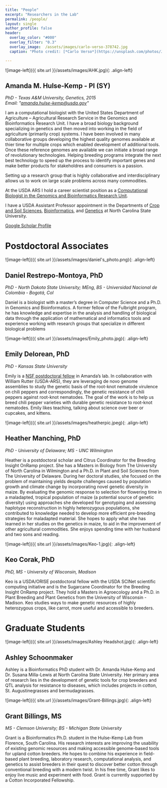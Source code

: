 ```yaml
---
title: "People"
excerpt: "Researchers in the Lab"
permalink: /people/
layout: single
author_profile: false
header:
  overlay_color: "#000"
  overlay_filter: "0.3"
  overlay_image:  /assets/images/carlo-verso-378742.jpg
  caption: "Photo credit: [*Carlo Verso*](https://unsplash.com/photos/Jc-4LqyuSno)"

---
```



![image-left]({{ site.url }}/assets/images/AHK.jpg){: .align-left}
## Amanda M. Hulse-Kemp - PI (SY)
_PhD - Texas A&M University, Genetics, 2015_  
_Email: "amanda.hulse-kemp@usda.gov"_

I am a computational biologist with the United States Department of Agriculture – Agricultural Research Service in the Genomics and Bioinformatics Research Unit. I have a broad biology background specializing in genetics and then moved into working in the field of agriculture (primarily crop) systems. I have been involved in many collaborative groups developing the highest quality genomes available at thier time for multiple crops which enabled development of additional tools. Once these reference genomes are available we can initiate a broad range of revolutionary technologies. Helping breeding programs integrate the next best technology to speed up the process to identify important genes and make better products for stakeholdres and consumers is a passion.  

Setting up a research group that is highly collaborative and interdisciplinary allows us to work on large scale problems across many commodities.  

At the USDA ARS I hold a career scientist position as a [Computational Biologist in the Genomics and Bioinformatics Research Unit](https://www.ars.usda.gov/southeast-area/stoneville-ms/genomics-and-bioinformatics-research/people/amanda-hulse-kemp/).

I have a USDA Assistant Professor appointment in the Departments of [Crop and Soil Sciences](https://cals.ncsu.edu/crop-and-soil-sciences/people/amhulse/), [Bioinformatics](https://brc.ncsu.edu/genomics/bioinformatics), and [Genetics](https://genetics.sciences.ncsu.edu/people/amhulse/) at North Carolina State University.

[Google Scholar Profile](https://scholar.google.com/citations?user=1Uc302gAAAAJ&hl=en&oi=ao)


# Postdoctoral Associates

![image-left]({{ site.url }}/assets/images/daniel's_photo.png){: .align-left}
## Daniel Restrepo-Montoya, PhD
_PhD - North Dakota State University; MEng, BS - Universidad Nacional de Colombia - Bogotá, Col_

Daniel is a biologist with a master’s degree in Computer Science and a Ph.D. in Genomics and Bioinformatics. A former fellow of the Fulbright program, he has knowledge and expertise in the analysis and handling of biological data through the application of mathematical and informatics tools and experience working with research groups that specialize in different biological problems

![image-left]({{ site.url }}/assets/images/Emily_photo.jpg){: .align-left}
## Emily Delorean, PhD
_PhD - Kansas State University_

Emily is a [NSF postdoctoral fellow](https://www.nsf.gov/awardsearch/showAward?AWD_ID=2010930&HistoricalAwards=false) in Amanda’s lab. In collaboration with William Rutter (USDA-ARS), they are leveraging de novo genome assemblies to study the genetic basis of the root-knot nematode virulence on chili peppers and correspondingly, the genetic resistance of chili peppers against root-knot nematodes. The goal of the work is to help us breed chili pepper varieties with durable genetic resistance to root-knot nematodes. Emily likes teaching, talking about science over beer or cupcakes, and kittens.

![image-left]({{ site.url }}/assets/images/heatherpic.jpeg){: .align-left}
## Heather Manching, PhD
_PhD - University of Delaware; MS - UNC Wilmington_

Heather is a postdoctoral scholar and Citrus Coordinator for the Breeding Insight OnRamp project. She has a Masters in Biology from The University of North Carolina in Wilmington and a Ph.D. in Plant and Soil Sciences from The University of Delaware. During her doctoral studies, she focused on the problem of maintaining yields despite challenges caused by population growth and climate change by incorporating novel genetic diversity in maize. By evaluating the genomic response to selection for flowering time in a maladapted, tropical population of maize (a potential source of genetic diversity) using approaches she developed for genotyping and assessing haplotype reconstruction in highly heterozygous populations, she contributed to knowledge needed to develop more efficient pre-breeding strategies for maladapted material. She hopes to apply what she has learned in her studies on the genetics in maize, to aid in the improvement of other agricultural commodities. She enjoys spending time with her husband and two sons and reading. 


![image-left]({{ site.url }}/assets/images/Keo-1.jpg){: .align-left}
## Keo Corak, PhD
_PhD, MS - University of Wisconsin, Madison_

Keo is a USDA/ORISE postdoctoral fellow  with the USDA  SCINet scientific computing initiative and is the Sugarcane Coordinator for the Breeding Insight OnRamp project. They hold a Masters in Agroecology and a Ph.D. in Plant Breeding and Plant Genetics from the University of Wisconsin - Madison. Keo studies ways to make genetic resources of highly heterozygous crops, like carrot, more useful and accessible to breeders. 


# Graduate Students 

![image-left]({{ site.url }}/assets/images/Ashley Headshot.jpg){: .align-left}
## Ashley Schoonmaker

Ashley is a Bioinformatics PhD student with Dr. Amanda Hulse-Kemp and Dr. Susana Milla-Lewis at North Carolina State University.  Her primary area of research lies in the development of genetic tools for crop breeders and QTL analysis for resistance to diseases, which includes projects in cotton, St. Augustinegrasses and bermudagrasses.  


![image-left]({{ site.url }}/assets/images/Grant-Billings.jpg){: .align-left}
## Grant Billings, MS
_MS - Clemson University; BS - Michigan State University_

Grant is a Bioinformatics Ph.D. student in the Hulse-Kemp Lab from Florence, South Carolina. His research interests are improving the usability of existing genomic resources and making accessible genome-based tools for upland cotton breeders. He hopes to combine his experience in field-based plant breeding, laboratory research, computational analysis, and genetics to assist breeders in their quest to discover better cotton through conventional breeding with a modern twist. In his free time, Grant likes to enjoy live music and experiment with food. Grant is currently supported by a Cotton Incorporated Fellowship.





